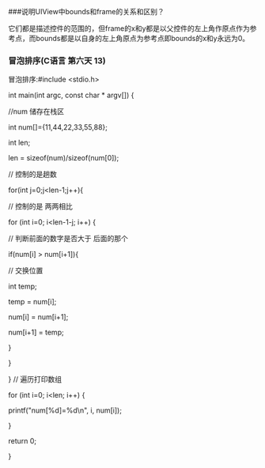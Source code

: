###说明UIView中bounds和frame的关系和区别？

它们都是描述控件的范围的，但frame的x和y都是以父控件的左上角作原点作为参考点，而bounds都是以自身的左上角原点为参考点即bounds的x和y永远为0。


### 冒泡排序(C语言 第六天 13) 

冒泡排序:#include <stdio.h>

int main(int argc, const char * argv[]) {

 //num 储存在栈区

 int num[]={11,44,22,33,55,88};

 int len;

 len = sizeof(num)/sizeof(num[0]);



 // 控制的是趟数

 for(int j=0;j<len-1;j++){

 // 控制的是 两两相比

 for (int i=0; i<len-1-j; i++) {

 // 判断前面的数字是否大于 后面的那个

 if(num[i] > num[i+1]){

 // 交换位置

 int temp;

 temp = num[i];

 num[i] = num[i+1];

 num[i+1] = temp;

 }

 }

 }
 // 遍历打印数组

 for (int i=0; i<len; i++) {

 printf("num[%d]=%d\n", i, num[i]);

 }

 return 0;

}





